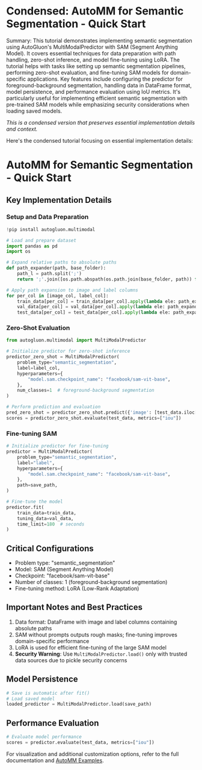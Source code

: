 # Condensed: AutoMM for Semantic Segmentation - Quick Start

Summary: This tutorial demonstrates implementing semantic segmentation using AutoGluon's MultiModalPredictor with SAM (Segment Anything Model). It covers essential techniques for data preparation with path handling, zero-shot inference, and model fine-tuning using LoRA. The tutorial helps with tasks like setting up semantic segmentation pipelines, performing zero-shot evaluation, and fine-tuning SAM models for domain-specific applications. Key features include configuring the predictor for foreground-background segmentation, handling data in DataFrame format, model persistence, and performance evaluation using IoU metrics. It's particularly useful for implementing efficient semantic segmentation with pre-trained SAM models while emphasizing security considerations when loading saved models.

*This is a condensed version that preserves essential implementation details and context.*

Here's the condensed tutorial focusing on essential implementation details:

# AutoMM for Semantic Segmentation - Quick Start

## Key Implementation Details

### Setup and Data Preparation
```python
!pip install autogluon.multimodal

# Load and prepare dataset
import pandas as pd
import os

# Expand relative paths to absolute paths
def path_expander(path, base_folder):
    path_l = path.split(';')
    return ';'.join([os.path.abspath(os.path.join(base_folder, path)) for path in path_l])

# Apply path expansion to image and label columns
for per_col in [image_col, label_col]:
    train_data[per_col] = train_data[per_col].apply(lambda ele: path_expander(ele, base_folder=dataset_path))
    val_data[per_col] = val_data[per_col].apply(lambda ele: path_expander(ele, base_folder=dataset_path))
    test_data[per_col] = test_data[per_col].apply(lambda ele: path_expander(ele, base_folder=dataset_path))
```

### Zero-Shot Evaluation
```python
from autogluon.multimodal import MultiModalPredictor

# Initialize predictor for zero-shot inference
predictor_zero_shot = MultiModalPredictor(
    problem_type="semantic_segmentation", 
    label=label_col,
    hyperparameters={
        "model.sam.checkpoint_name": "facebook/sam-vit-base",
    },
    num_classes=1  # foreground-background segmentation
)

# Perform prediction and evaluation
pred_zero_shot = predictor_zero_shot.predict({'image': [test_data.iloc[0]['image']]})
scores = predictor_zero_shot.evaluate(test_data, metrics=["iou"])
```

### Fine-tuning SAM
```python
# Initialize predictor for fine-tuning
predictor = MultiModalPredictor(
    problem_type="semantic_segmentation", 
    label="label",
    hyperparameters={
        "model.sam.checkpoint_name": "facebook/sam-vit-base",
    },
    path=save_path,
)

# Fine-tune the model
predictor.fit(
    train_data=train_data,
    tuning_data=val_data,
    time_limit=180  # seconds
)
```

## Critical Configurations
- Problem type: "semantic_segmentation"
- Model: SAM (Segment Anything Model)
- Checkpoint: "facebook/sam-vit-base"
- Number of classes: 1 (foreground-background segmentation)
- Fine-tuning method: LoRA (Low-Rank Adaptation)

## Important Notes and Best Practices
1. Data format: DataFrame with image and label columns containing absolute paths
2. SAM without prompts outputs rough masks; fine-tuning improves domain-specific performance
3. LoRA is used for efficient fine-tuning of the large SAM model
4. **Security Warning**: Use `MultiModalPredictor.load()` only with trusted data sources due to pickle security concerns

## Model Persistence
```python
# Save is automatic after fit()
# Load saved model
loaded_predictor = MultiModalPredictor.load(save_path)
```

## Performance Evaluation
```python
# Evaluate model performance
scores = predictor.evaluate(test_data, metrics=["iou"])
```

For visualization and additional customization options, refer to the full documentation and [AutoMM Examples](https://github.com/autogluon/autogluon/tree/master/examples/automm).